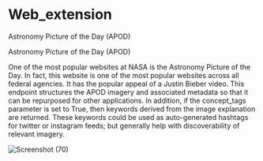 # Web_extension
Astronomy Picture of the Day (APOD)


Astronomy Picture of the Day (APOD)

One of the most popular websites at NASA is the Astronomy Picture of the Day. In fact, this website is one of the most popular websites across all federal agencies. It has the popular appeal of a Justin Bieber video. This endpoint structures the APOD imagery and associated metadata so that it can be repurposed for other applications. In addition, if the concept_tags parameter is set to True, then keywords derived from the image explanation are returned. These keywords could be used as auto-generated hashtags for twitter or instagram feeds; but generally help with discoverability of relevant imagery.


![Screenshot (70)](https://user-images.githubusercontent.com/44835400/136891298-0459c168-b402-4004-bc2e-df552c154a34.png)
